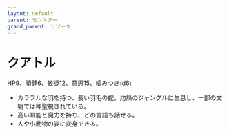 ```yaml
---
layout: default
parent: モンスター
grand_parent: リソース
---
```


# クアトル

HP9、頑健6、敏捷12、意思15、噛みつき(d6)

- カラフルな羽を持つ、長い羽毛の蛇。灼熱のジャングルに生息し、一部の文明では神聖視されている。
- 高い知能と魔力を持ち、どの言語も話せる。
- 人や小動物の姿に変身できる。
